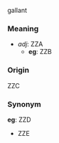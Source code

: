 gallant
### Meaning
+ _adj_: ZZA
    + __eg__: ZZB

### Origin

ZZC

### Synonym

__eg__: ZZD

+ ZZE


